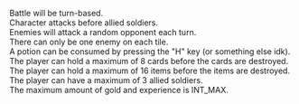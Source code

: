 Battle will be turn-based.  
Character attacks before allied soldiers.  
Enemies will attack a random opponent each turn.  
There can only be one enemy on each tile.  
A potion can be consumed by pressing the "H" key (or something else idk).  
The player can hold a maximum of 8 cards before the cards are destroyed.  
The player can hold a maximum of 16 items before the items are destroyed.  
The player can have a maximum of 3 allied soldiers.  
The maximum amount of gold and experience is INT_MAX.